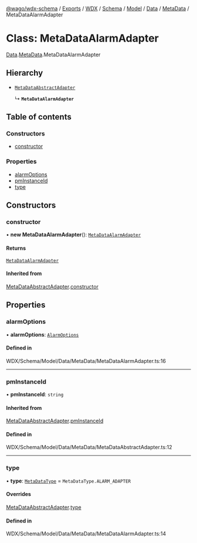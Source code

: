 [@wago/wdx-schema](../README.md) / [Exports](../modules.md) / [WDX](../modules/WDX.md) / [Schema](../modules/WDX.Schema.md) / [Model](../modules/WDX.Schema.Model.md) / [Data](../modules/WDX.Schema.Model.Data.md) / [MetaData](../modules/WDX.Schema.Model.Data.MetaData.md) / MetaDataAlarmAdapter

# Class: MetaDataAlarmAdapter

[Data](../modules/WDX.Schema.Model.Data.md).[MetaData](../modules/WDX.Schema.Model.Data.MetaData.md).MetaDataAlarmAdapter

## Hierarchy

- [`MetaDataAbstractAdapter`](WDX.Schema.Model.Data.MetaData.MetaDataAbstractAdapter.md)

  ↳ **`MetaDataAlarmAdapter`**

## Table of contents

### Constructors

- [constructor](WDX.Schema.Model.Data.MetaData.MetaDataAlarmAdapter.md#constructor)

### Properties

- [alarmOptions](WDX.Schema.Model.Data.MetaData.MetaDataAlarmAdapter.md#alarmoptions)
- [pmInstanceId](WDX.Schema.Model.Data.MetaData.MetaDataAlarmAdapter.md#pminstanceid)
- [type](WDX.Schema.Model.Data.MetaData.MetaDataAlarmAdapter.md#type)

## Constructors

### constructor

• **new MetaDataAlarmAdapter**(): [`MetaDataAlarmAdapter`](WDX.Schema.Model.Data.MetaData.MetaDataAlarmAdapter.md)

#### Returns

[`MetaDataAlarmAdapter`](WDX.Schema.Model.Data.MetaData.MetaDataAlarmAdapter.md)

#### Inherited from

[MetaDataAbstractAdapter](WDX.Schema.Model.Data.MetaData.MetaDataAbstractAdapter.md).[constructor](WDX.Schema.Model.Data.MetaData.MetaDataAbstractAdapter.md#constructor)

## Properties

### alarmOptions

• **alarmOptions**: [`AlarmOptions`](WDX.Schema.Model.Instance.AlarmOptions.md)

#### Defined in

WDX/Schema/Model/Data/MetaData/MetaDataAlarmAdapter.ts:16

___

### pmInstanceId

• **pmInstanceId**: `string`

#### Inherited from

[MetaDataAbstractAdapter](WDX.Schema.Model.Data.MetaData.MetaDataAbstractAdapter.md).[pmInstanceId](WDX.Schema.Model.Data.MetaData.MetaDataAbstractAdapter.md#pminstanceid)

#### Defined in

WDX/Schema/Model/Data/MetaData/MetaDataAbstractAdapter.ts:12

___

### type

• **type**: [`MetaDataType`](../enums/WDX.Schema.Model.Data.MetaData.MetaDataType.md) = `MetaDataType.ALARM_ADAPTER`

#### Overrides

[MetaDataAbstractAdapter](WDX.Schema.Model.Data.MetaData.MetaDataAbstractAdapter.md).[type](WDX.Schema.Model.Data.MetaData.MetaDataAbstractAdapter.md#type)

#### Defined in

WDX/Schema/Model/Data/MetaData/MetaDataAlarmAdapter.ts:14
